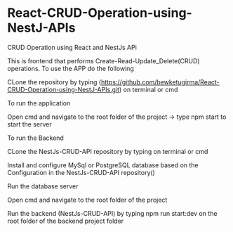 # React-CRUD-Operation-using-NestJ-APIs
CRUD Operation using React and NestJs APi

This is frontend that performs Create-Read-Update_Delete(CRUD) operations. To use the APP do the following 

CLone the repository by typing (https://github.com/bewketugirma/React-CRUD-Operation-using-NestJ-APIs.git) on terminal or cmd

To run the application

Open cmd and navigate to the root folder of the project -> type npm start to start the server

To run the Backend

CLone the NestJs-CRUD-API repository by typing on terminal or cmd

Install and configure MySql or PostgreSQL database based on the Configuration in the NestJs-CRUD-API repository()

Run the database server

Open cmd and navigate to the root folder of the project 

Run the backend (NestJs-CRUD-API) by typing npm run start:dev on the root folder of the backend project folder

